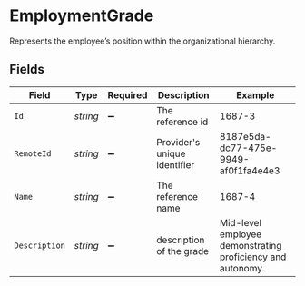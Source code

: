 # EmploymentGrade

Represents the employee’s position within the organizational hierarchy.


## Fields

| Field                                                      | Type                                                       | Required                                                   | Description                                                | Example                                                    |
| ---------------------------------------------------------- | ---------------------------------------------------------- | ---------------------------------------------------------- | ---------------------------------------------------------- | ---------------------------------------------------------- |
| `Id`                                                       | *string*                                                   | :heavy_minus_sign:                                         | The reference id                                           | 1687-3                                                     |
| `RemoteId`                                                 | *string*                                                   | :heavy_minus_sign:                                         | Provider's unique identifier                               | 8187e5da-dc77-475e-9949-af0f1fa4e4e3                       |
| `Name`                                                     | *string*                                                   | :heavy_minus_sign:                                         | The reference name                                         | 1687-4                                                     |
| `Description`                                              | *string*                                                   | :heavy_minus_sign:                                         | description of the grade                                   | Mid-level employee demonstrating proficiency and autonomy. |